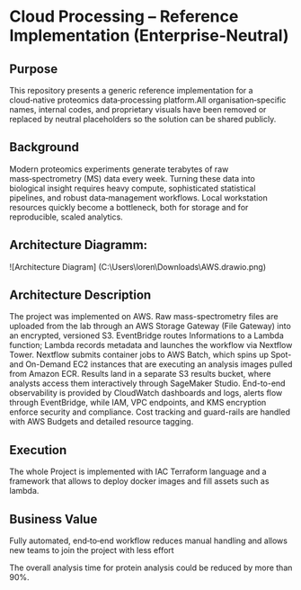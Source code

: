 # Cloud Processing – Reference Implementation (Enterprise‑Neutral)
## Purpose
This repository presents a generic reference implementation for a cloud‑native proteomics data‑processing platform.All organisation‑specific names, internal codes, and proprietary visuals have been removed or replaced by neutral placeholders so the solution can be shared publicly.

## Background
Modern proteomics experiments generate terabytes of raw mass‑spectrometry (MS) data every week. Turning these data into biological insight requires heavy compute, sophisticated statistical pipelines, and robust data‑management workflows. Local workstation resources quickly become a bottleneck, both for storage and for reproducible, scaled analytics.

## Architecture Diagramm:
![Architecture Diagram] (C:\Users\loren\Downloads\AWS.drawio.png)

## Architecture Description 
The project was implemented on AWS. Raw mass-spectrometry files are uploaded from the lab through an AWS Storage Gateway (File Gateway) into an encrypted, 
versioned S3. EventBridge routes Informations to a Lambda function; Lambda records metadata and launches the workflow via Nextflow Tower. 
Nextflow submits container jobs to AWS Batch, which spins up Spot- and On-Demand EC2 instances that are executing an analysis images pulled from Amazon ECR. 
Results land in a separate S3 results bucket, where analysts access them interactively through SageMaker Studio. End-to-end observability is provided by CloudWatch dashboards and logs, 
alerts flow through EventBridge, while IAM, VPC endpoints, and KMS encryption enforce security and compliance. 
Cost tracking and guard-rails are handled with AWS Budgets and detailed resource tagging.

## Execution
The whole Project is implemented with IAC Terraform language and a framework that allows to deploy docker images and fill assets such as lambda. 

## Business Value
Fully automated, end‑to‑end workflow reduces manual handling and allows new teams to join the project with less effort 

The overall analysis time for protein analysis could be reduced by more than 90%.
